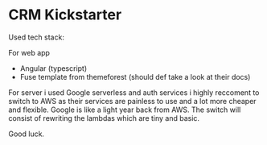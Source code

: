 # CRM Kickstarter

Used tech stack:

For web app 
 - Angular (typescript)
 - Fuse template from themeforest (should def take a look at their docs)
 
For server i used Google serverless and auth services i highly reccoment to switch to AWS as their services are painless to use and a lot more cheaper and flexible.
Google is like a light year back from AWS. The switch will consist of rewriting the lambdas which are tiny and basic.

Good luck.
